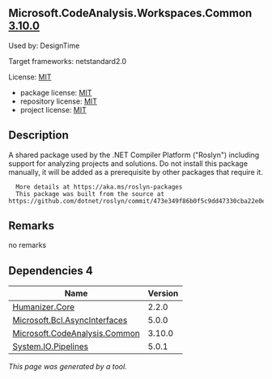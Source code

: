 Microsoft.CodeAnalysis.Workspaces.Common [3.10.0](https://www.nuget.org/packages/Microsoft.CodeAnalysis.Workspaces.Common/3.10.0)
--------------------

Used by: DesignTime

Target frameworks: netstandard2.0

License: [MIT](../../../../licenses/mit) 

- package license: [MIT](https://licenses.nuget.org/MIT) 
- repository license: [MIT](https://github.com/dotnet/roslyn) 
- project license: [MIT](https://github.com/dotnet/roslyn) 

Description
-----------
A shared package used by the .NET Compiler Platform ("Roslyn") including support for analyzing projects and solutions.
      Do not install this package manually, it will be added as a prerequisite by other packages that require it.
    
      More details at https://aka.ms/roslyn-packages
      This package was built from the source at https://github.com/dotnet/roslyn/commit/473e349f86b0f5c9dd47330cba22e0ea225c85a5.

Remarks
-----------
no remarks


Dependencies 4
-----------

|Name|Version|
|----------|:----|
|[Humanizer.Core](../../../../packages/nuget.org/humanizer.core/2.2.0)|2.2.0|
|[Microsoft.Bcl.AsyncInterfaces](../../../../packages/nuget.org/microsoft.bcl.asyncinterfaces/5.0.0)|5.0.0|
|[Microsoft.CodeAnalysis.Common](../../../../packages/nuget.org/microsoft.codeanalysis.common/3.10.0)|3.10.0|
|[System.IO.Pipelines](../../../../packages/nuget.org/system.io.pipelines/5.0.1)|5.0.1|

*This page was generated by a tool.*
